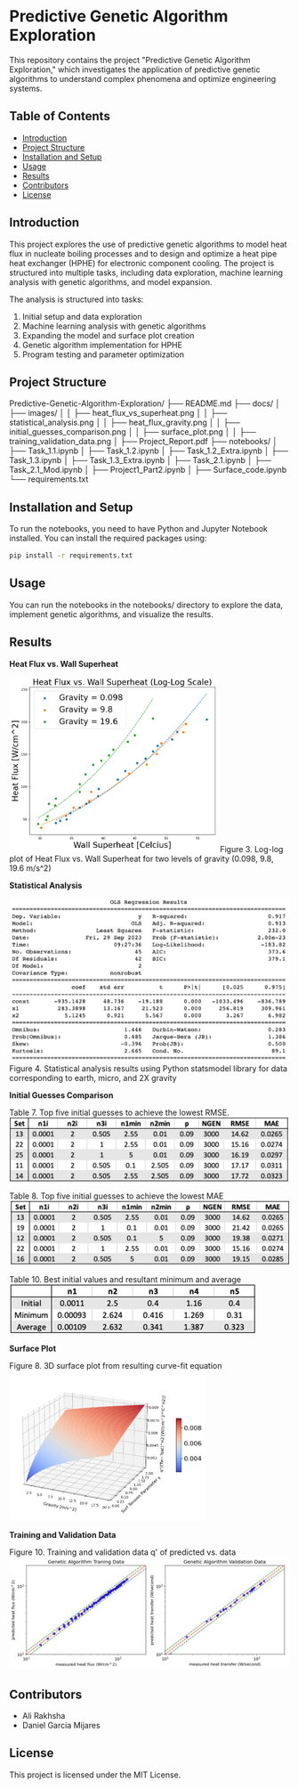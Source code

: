# Predictive Genetic Algorithm Exploration

This repository contains the project "Predictive Genetic Algorithm Exploration," which investigates the application of predictive genetic algorithms to understand complex phenomena and optimize engineering systems.

## Table of Contents
- [Introduction](#introduction)
- [Project Structure](#project-structure)
- [Installation and Setup](#installation-and-setup)
- [Usage](#usage)
- [Results](#results)
- [Contributors](#contributors)
- [License](#license)

## Introduction

This project explores the use of predictive genetic algorithms to model heat flux in nucleate boiling processes and to design and optimize a heat pipe heat exchanger (HPHE) for electronic component cooling. The project is structured into multiple tasks, including data exploration, machine learning analysis with genetic algorithms, and model expansion.

The analysis is structured into tasks:
1. Initial setup and data exploration
2. Machine learning analysis with genetic algorithms
3. Expanding the model and surface plot creation
4. Genetic algorithm implementation for HPHE
5. Program testing and parameter optimization

## Project Structure

Predictive-Genetic-Algorithm-Exploration/
├── README.md
├── docs/
│ ├── images/
│ │ ├── heat_flux_vs_superheat.png
│ │ ├── statistical_analysis.png
│ │ ├── heat_flux_gravity.png
│ │ ├── initial_guesses_comparison.png
│ │ ├── surface_plot.png
│ │ ├── training_validation_data.png
│ ├── Project_Report.pdf
├── notebooks/
│ ├── Task_1.1.ipynb
│ ├── Task_1.2.ipynb
│ ├── Task_1.2_Extra.ipynb
│ ├── Task_1.3.ipynb
│ ├── Task_1.3_Extra.ipynb
│ ├── Task_2.1.ipynb
│ ├── Task_2.1_Mod.ipynb
│ ├── Project1_Part2.ipynb
│ ├── Surface_code.ipynb
└── requirements.txt


## Installation and Setup

To run the notebooks, you need to have Python and Jupyter Notebook installed. You can install the required packages using:

```bash
pip install -r requirements.txt
```

## Usage
You can run the notebooks in the notebooks/ directory to explore the data, implement genetic algorithms, and visualize the results.

## Results
**Heat Flux vs. Wall Superheat**

![Figure 3](images/figure3.png)
Figure 3. Log-log plot of Heat Flux vs. Wall Superheat for two levels of gravity (0.098, 9.8, 19.6 m/s^2)

**Statistical Analysis**

![Figure 4](images/figure4.png)
Figure 4. Statistical analysis results using Python statsmodel library for data corresponding to earth, micro, and 2X gravity

**Initial Guesses Comparison**

Table 7. Top five initial guesses to achieve the lowest RMSE.
![Table 7](images/table7.png)

Table 8. Top five initial guesses to achieve the lowest MAE
![Table 8](images/table8.png)

Table 10. Best initial values and resultant minimum and average
![Table 10](images/table10.png)

**Surface Plot**

Figure 8. 3D surface plot from resulting curve-fit equation
![Figure 8](images/figure8.png)

**Training and Validation Data**

Figure 10. Training and validation data q' of predicted vs. data
![Figure 10](images/figure10.png)

## Contributors
- Ali Rakhsha
- Daniel Garcia Mijares

## License
This project is licensed under the MIT License.
